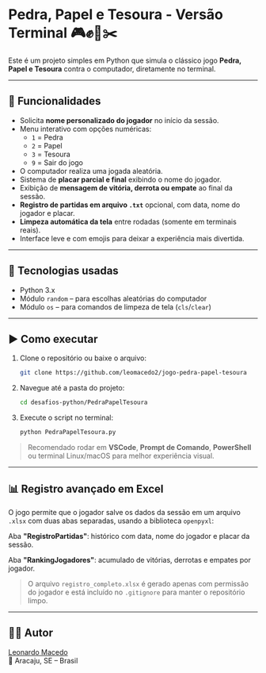 
# Pedra, Papel e Tesoura - Versão Terminal 🎮✊📄✂️

Este é um projeto simples em Python que simula o clássico jogo **Pedra, Papel e Tesoura** contra o computador, diretamente no terminal.

---

## 🎯 Funcionalidades

- Solicita **nome personalizado do jogador** no início da sessão.
- Menu interativo com opções numéricas:
  - `1` = Pedra
  - `2` = Papel
  - `3` = Tesoura
  - `9` = Sair do jogo
- O computador realiza uma jogada aleatória.
- Sistema de **placar parcial e final** exibindo o nome do jogador.
- Exibição de **mensagem de vitória, derrota ou empate** ao final da sessão.
- **Registro de partidas em arquivo `.txt`** opcional, com data, nome do jogador e placar.
- **Limpeza automática da tela** entre rodadas (somente em terminais reais).
- Interface leve e com emojis para deixar a experiência mais divertida.

---

## 🚀 Tecnologias usadas

- Python 3.x
- Módulo `random` – para escolhas aleatórias do computador
- Módulo `os` – para comandos de limpeza de tela (`cls`/`clear`)

---

## ▶️ Como executar

1. Clone o repositório ou baixe o arquivo:
   ```bash
   git clone https://github.com/leomacedo2/jogo-pedra-papel-tesoura
   ```
2. Navegue até a pasta do projeto:
   ```bash
   cd desafios-python/PedraPapelTesoura
   ```
3. Execute o script no terminal:
   ```bash
   python PedraPapelTesoura.py
   ```

> Recomendado rodar em **VSCode**, **Prompt de Comando**, **PowerShell** ou terminal Linux/macOS para melhor experiência visual.

---

## 📊 Registro avançado em Excel
O jogo permite que o jogador salve os dados da sessão em um arquivo `.xlsx` com duas abas separadas, usando a biblioteca `openpyxl`:

Aba **"RegistroPartidas"**: histórico com data, nome do jogador e placar da sessão.

Aba **"RankingJogadores"**: acumulado de vitórias, derrotas e empates por jogador.

> O arquivo `registro_completo.xlsx` é gerado apenas com permissão do jogador e está incluído no `.gitignore` para manter o repositório limpo.

---

## 🧑‍💻 Autor

[Leonardo Macedo](https://github.com/leomacedo)  
📍 Aracaju, SE – Brasil

